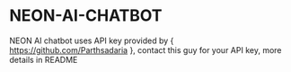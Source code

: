 # NEON-AI-CHATBOT
NEON AI chatbot uses API key provided by { https://github.com/Parthsadaria }, contact this guy for your API key, more details in README
